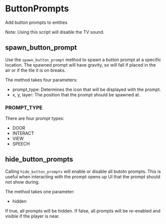 # ButtonPrompts
Add button prompts to entities

Note: Using this script will disable the TV sound.

## spawn_button_prompt

Use the `spawn_button_prompt` method to spawn a button prompt at a specific location. The spawned prompt
will have gravity, so will fall if placed in the air or if the tile it is on breaks.

The method takes four parameters:
- prompt_type: Determines the icon that will be displayed with the prompt.
- x, y, layer: The position that the prompt should be spawned at.

### PROMPT_TYPE
 
There are four prompt types:
- DOOR
- INTERACT
- VIEW
- SPEECH

## hide_button_prompts

Calling `hide_button_prompts` will enable or disable all butotn prompts. This is useful when interacting
with the prompt opens up UI that the prompt should not show during.

The method takes one parameter:
- hidden

If true, all prompts will be hidden. If false, all prompts will be re-enabled and visible if the player
is near.